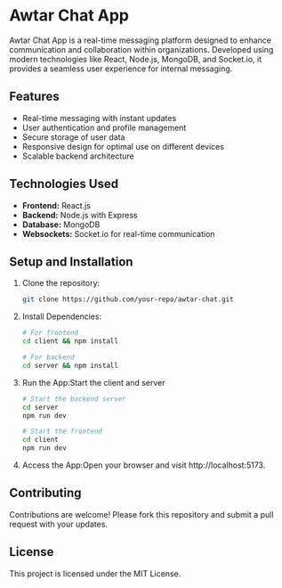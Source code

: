 # Awtar Chat App

Awtar Chat App is a real-time messaging platform designed to enhance communication and collaboration within organizations. Developed using modern technologies like React, Node.js, MongoDB, and Socket.io, it provides a seamless user experience for internal messaging.

## Features

- Real-time messaging with instant updates
- User authentication and profile management
- Secure storage of user data
- Responsive design for optimal use on different devices
- Scalable backend architecture

## Technologies Used

- **Frontend:** React.js
- **Backend:** Node.js with Express
- **Database:** MongoDB
- **Websockets:** Socket.io for real-time communication

## Setup and Installation

1. Clone the repository:
   ```bash
   git clone https://github.com/your-repo/awtar-chat.git

2. Install Dependencies:
   ```bash
   # For frontend
   cd client && npm install

   # For backend
   cd server && npm install

3. Run the App:Start the client and server
   ```bash
   # Start the backend server
   cd server
   npm run dev
   
   # Start the frontend
   cd client
   npm run dev
3. Access the App:Open your browser and visit http://localhost:5173.

## Contributing

Contributions are welcome! Please fork this repository and submit a pull request with your updates.

## License

This project is licensed under the MIT License.